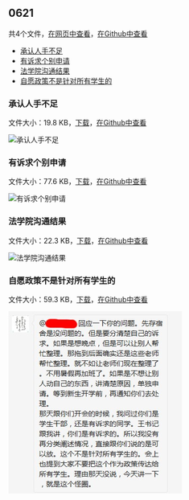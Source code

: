 ## 0621

共4个文件，[在网页中查看](https://flyerwg.github.io/bit_move_dorm/0621/)，[在Github中查看](https://github.com/flyerwg/bit_move_dorm/tree/master/0621/)

* [承认人手不足](#承认人手不足)
* [有诉求个别申请](#有诉求个别申请)
* [法学院沟通结果](#法学院沟通结果)
* [自愿政策不是针对所有学生的](#自愿政策不是针对所有学生的)

### 承认人手不足

文件大小：19.8 KB，[下载](https://flyerwg.github.io/bit_move_dorm/0621/承认人手不足.jpg)，[在Github中查看](https://github.com/flyerwg/bit_move_dorm/tree/master/0621/承认人手不足.jpg)

![承认人手不足](承认人手不足.jpg)

### 有诉求个别申请

文件大小：77.6 KB，[下载](https://flyerwg.github.io/bit_move_dorm/0621/有诉求个别申请.jpg)，[在Github中查看](https://github.com/flyerwg/bit_move_dorm/tree/master/0621/有诉求个别申请.jpg)

![有诉求个别申请](有诉求个别申请.jpg)

### 法学院沟通结果

文件大小：22.3 KB，[下载](https://flyerwg.github.io/bit_move_dorm/0621/法学院沟通结果.jpg)，[在Github中查看](https://github.com/flyerwg/bit_move_dorm/tree/master/0621/法学院沟通结果.jpg)

![法学院沟通结果](法学院沟通结果.jpg)

### 自愿政策不是针对所有学生的

文件大小：59.3 KB，[下载](https://flyerwg.github.io/bit_move_dorm/0621/自愿政策不是针对所有学生的.jpg)，[在Github中查看](https://github.com/flyerwg/bit_move_dorm/tree/master/0621/自愿政策不是针对所有学生的.jpg)

![自愿政策不是针对所有学生的](自愿政策不是针对所有学生的.jpg)

